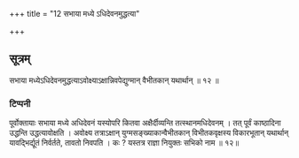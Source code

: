 +++
title = "12 सभाया मध्ये ऽधिदेवनमुद्धत्या"

+++
## सूत्रम्
सभाया मध्येऽधिदेवनमुद्धत्याऽवोक्ष्याऽक्षान्निवपेद्युग्मान् वैभीतकान् यथार्थान् ॥ १२ ॥  
### टिप्पनी
पूर्वोक्तायाः सभाया मध्ये अधिदेवनं यस्योपरि कितवा अक्षैर्दीव्यन्ति तत्स्थानमधिदेवनम् । तत् पूर्वं काष्ठादिना उद्धन्ति उद्धत्यावोक्षति । अवोक्ष्य तत्राऽक्षान् युग्मसङ्ख्याकान्वैभीतकान् विभीतकवृक्षस्य विकारभूतान् यथार्थान् यावद्भिर्द्यूतं निर्वर्तते, तावतो निवपति । कः ? यस्तत्र राज्ञा नियुक्तः सभिको नाम ॥ १२॥  
